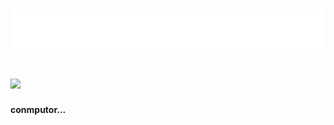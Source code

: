 # ![logo](logo.png)

## [![](https://discord.c99.nl/widget/theme-4/863201526713810945.png)](https://discord.com/channels/@me/482139697796349953)
#### conmputor...
